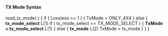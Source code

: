 #### TX Mode Syntax

<div class="syntax">
read_tx_mode( ) {
    if ( Lossless == 1 ) {
        TxMode = ONLY_4X4
    } else {
        <b>tx_mode_select</b>                                                L(1)
        if ( tx_mode_select == TX_MODE_SELECT ) {
            <b>TxMode = tx_mode_select</b>                                   L(1)
        } else {
            <b>tx_mode</b>                                                   L(2)
            TxMode = tx_mode
        }
    }
}
</div>
